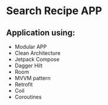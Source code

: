 # Search Recipe APP
## Application using:
- Modular APP
- Clean Architecture
- Jetpack Compose
- Dagger Hilt
- Room
- MVVM pattern
- Retrofit
- Coil
- Coroutines
